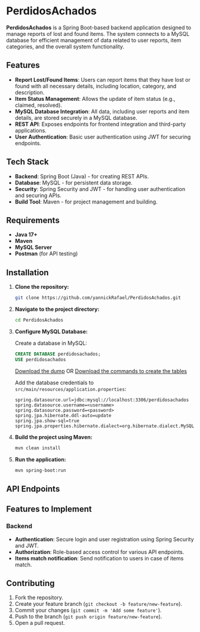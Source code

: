 # PerdidosAchados

**PerdidosAchados** is a Spring Boot-based backend application designed to manage reports of lost and found items. The system connects to a MySQL database for efficient management of data related to user reports, item categories, and the overall system functionality.

## Features

- **Report Lost/Found Items**: Users can report items that they have lost or found with all necessary details, including location, category, and description.
- **Item Status Management**: Allows the update of item status (e.g., claimed, resolved).
- **MySQL Database Integration**: All data, including user reports and item details, are stored securely in a MySQL database.
- **REST API**: Exposes endpoints for frontend integration and third-party applications.
- **User Authentication**: Basic user authentication using JWT for securing endpoints.

## Tech Stack

- **Backend**: Spring Boot (Java) - for creating REST APIs.
- **Database**: MySQL - for persistent data storage.
- **Security**: Spring Security and JWT - for handling user authentication and securing APIs.
- **Build Tool**: Maven - for project management and building.

## Requirements

- **Java 17+**
- **Maven**
- **MySQL Server**
- **Postman** (for API testing)

## Installation

1. **Clone the repository:**
   ```bash
   git clone https://github.com/yannickRafael/PerdidosAchados.git
   ```

2. **Navigate to the project directory:**
   ```bash
   cd PerdidosAchados
   ```

3. **Configure MySQL Database:**

   Create a database in MySQL:
   ```sql
   CREATE DATABASE perdidosachados;
   USE perdidosachados
   ```
   [Download the dump](https://github.com/yannickRafael/PerdidosAchados/blob/master/database/perdidosachados_dump.sql)
   OR
   [Download the commands to create the tables](https://github.com/yannickRafael/PerdidosAchados/blob/master/database/PerdidosAchadosCreation.sql) 
   
   

   Add the database credentials to `src/main/resources/application.properties`:
   ```properties
   spring.datasource.url=jdbc:mysql://localhost:3306/perdidosachados
   spring.datasource.username=<username>
   spring.datasource.password=<password>
   spring.jpa.hibernate.ddl-auto=update
   spring.jpa.show-sql=true
   spring.jpa.properties.hibernate.dialect=org.hibernate.dialect.MySQLDialect
   ```

5. **Build the project using Maven:**
   ```bash
   mvn clean install
   ```

6. **Run the application:**
   ```bash
   mvn spring-boot:run
   ```

## API Endpoints



## Features to Implement

### Backend

- **Authentication**: Secure login and user registration using Spring Security and JWT.
- **Authorization**: Role-based access control for various API endpoints.
- **Items match notification**: Send notification to users in case of items match.

## Contributing

1. Fork the repository.
2. Create your feature branch (`git checkout -b feature/new-feature`).
3. Commit your changes (`git commit -m 'Add some feature'`).
4. Push to the branch (`git push origin feature/new-feature`).
5. Open a pull request.
